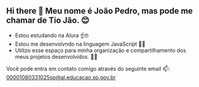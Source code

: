 ## Hi there 👋 Meu nome é João Pedro, mas pode me chamar de Tio Jão. 😊


- Estou estudando na Alura ☝️🤓
- Estou me desenvolvndo na linguagem JavaScript 👨‍💻
- Utilizo esse espaço para minha organização e compartilhamento dos meus projetos desenvolvidos. 👨‍🎓
  

Você pode entra em contato comigo através do seguinte email 📫: 
00001080331025sp@al.educacao.sp.gov.br
